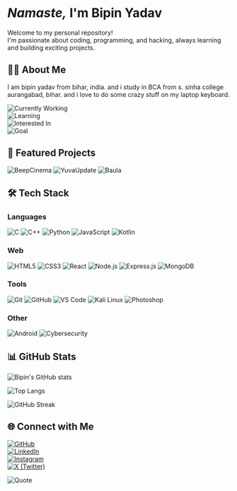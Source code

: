 # *Namaste,* I'm Bipin Yadav   

Welcome to my personal repository!        
I'm passionate about coding, programming, and hacking, always learning and building exciting projects.
  
## 👨‍💻 About Me
I am bipin yadav from bihar, india. and i study in BCA from s. sinha college aurangabad, bihar. and i love to do some crazy stuff on my laptop keyboard.
   
![Currently Working](https://img.shields.io/badge/🔭%20Currently_Working_on-YadavMinds-white?style=for-the-badge)  
![Learning](https://img.shields.io/badge/🌱%20Learning-C%20|%20Web%20Dev%20|%20Cybersecurity%20|%20Android%20Dev-white?style=for-the-badge)  
![Interested In](https://img.shields.io/badge/💡%20Interested_In-Building_Apps%20|%20OS%20|%20AI-white?style=for-the-badge)  
![Goal](https://img.shields.io/badge/🎯%20Goal-Expert_in_Software_Dev_&_Ethical_Hacking-white?style=for-the-badge)

        

## 📂 Featured Projects
   
 
![BeepCinema](https://img.shields.io/badge/🎬%20BeepCinema-Where%20you%20explore%20movies%20and%20series%20and%20do%20crazy%20stuff.%20Shuuutt%20upp-white?style=for-the-badge)
![YuvaUpdate](https://img.shields.io/badge/📚%20YuvaUpdate-Built%20for%20students%20to%20find%20updates%20like%20results,%20admissions,%20jobs,%20admit%20cards-white?style=for-the-badge)
![Baula](https://img.shields.io/badge/⚽%20Baula-A%20fun%20ball%20game%20like%20Chrome%20Dinosaur%20but%20with%20physics-white?style=for-the-badge)

## 🛠️ Tech Stack

### Languages 
![C](https://img.shields.io/badge/C-white?style=for-the-badge&logo=c&logoColor=00599C) 
![C++](https://img.shields.io/badge/C++-white?style=for-the-badge&logo=cplusplus&logoColor=00599C) 
![Python](https://img.shields.io/badge/Python-white?style=for-the-badge&logo=python&logoColor=3776AB) 
![JavaScript](https://img.shields.io/badge/JavaScript-white?style=for-the-badge&logo=javascript&logoColor=F7DF1E) 
![Kotlin](https://img.shields.io/badge/Kotlin-white?style=for-the-badge&logo=kotlin&logoColor=7F52FF)

 

### Web 
![HTML5](https://img.shields.io/badge/HTML5-white?style=for-the-badge&logo=html5&logoColor=E34F26) 
![CSS3](https://img.shields.io/badge/CSS3-white?style=for-the-badge&logo=css3&logoColor=1572B6) 
![React](https://img.shields.io/badge/React-white?style=for-the-badge&logo=react&logoColor=61DAFB) 
![Node.js](https://img.shields.io/badge/Node.js-white?style=for-the-badge&logo=node.js&logoColor=339933) 
![Express.js](https://img.shields.io/badge/Express.js-white?style=for-the-badge&logo=express&logoColor=000000) 
![MongoDB](https://img.shields.io/badge/MongoDB-white?style=for-the-badge&logo=mongodb&logoColor=47A248)



### Tools  
![Git](https://img.shields.io/badge/Git-white?style=for-the-badge&logo=git&logoColor=F05032) 
![GitHub](https://img.shields.io/badge/GitHub-white?style=for-the-badge&logo=github&logoColor=000) 
![VS Code](https://img.shields.io/badge/VS%20Code-white?style=for-the-badge&logo=visual-studio-code&logoColor=007ACC) 
![Kali Linux](https://img.shields.io/badge/Kali%20Linux-white?style=for-the-badge&logo=kalilinux&logoColor=557C94) 
![Photoshop](https://img.shields.io/badge/Photoshop-white?style=for-the-badge&logo=adobephotoshop&logoColor=31A8FF)


### Other 
![Android](https://img.shields.io/badge/Android%20Dev-white?style=for-the-badge&logo=android&logoColor=3DDC84) 
![Cybersecurity](https://img.shields.io/badge/Cybersecurity-white?style=for-the-badge&logo=protonvpn&logoColor=00855F)
 

## 📊 GitHub Stats  

![Bipin's GitHub stats](https://github-readme-stats.vercel.app/api?username=BipinDev404&show_icons=true&theme=white)  

![Top Langs](https://github-readme-stats.vercel.app/api/top-langs/?username=BipinDev404&layout=compact&theme=white)  

![GitHub Streak](https://streak-stats.demolab.com?user=BipinDev404&theme=white)


## 🌐 Connect with Me  

[![GitHub](https://img.shields.io/badge/GitHub-white?style=for-the-badge&logo=github&logoColor=000)](https://github.com/BipinDev404)  
[![LinkedIn](https://img.shields.io/badge/LinkedIn-white?style=for-the-badge&logo=linkedin&logoColor=0A66C2)](https://www.linkedin.com/in/bipinyadav-real/)  
[![Instagram](https://img.shields.io/badge/Instagram-white?style=for-the-badge&logo=instagram&logoColor=E4405F)](https://www.instagram.com/bipin_yadav_z)  
[![X (Twitter)](https://img.shields.io/badge/Twitter-white?style=for-the-badge&logo=x&logoColor=1DA1F2)](https://twitter.com/BipinYadav15123)  
 

![Quote](https://img.shields.io/badge/💡%20Quote-"Karam%20karte%20rho,%20phal%20ka%20chinta%20mat%20karo"-white?style=for-the-badge)

 
